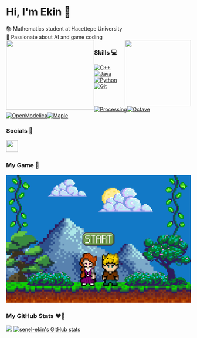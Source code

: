 # Hi, I'm Ekin 🦆
📚 Mathematics student at Hacettepe University<br>
🚀 Passionate about AI and game coding<br>
<a><img align="left" width="240" height="189" src="https://media.giphy.com/media/99uFAJTaynOdsbin4E/giphy.gif"></a>
<a><img align="right" width="180" height="180" src="https://media.giphy.com/media/IG2NnjFpofCZRtrvHU/giphy.gif"></a>

### Skills 💻
<p align="left">
<a href="https://docs.microsoft.com/en-us/cpp/?view=msvc-170" target="_blank" rel="noreferrer"><img src="https://raw.githubusercontent.com/danielcranney/readme-generator/main/public/icons/skills/cplusplus-colored.svg" width="36" height="36" alt="C++" /></a><a href="https://www.oracle.com/java/" target="_blank" rel="noreferrer"><img src="https://raw.githubusercontent.com/danielcranney/readme-generator/main/public/icons/skills/java-colored.svg" width="36" height="36" alt="Java" /></a><a href="https://www.python.org/" target="_blank" rel="noreferrer"><img src="https://raw.githubusercontent.com/danielcranney/readme-generator/main/public/icons/skills/python-colored.svg" width="36" height="36" alt="Python" /></a><a href="https://git-scm.com/" target="_blank" rel="noreferrer"><img src="https://raw.githubusercontent.com/danielcranney/readme-generator/main/public/icons/skills/git-colored.svg" width="36" height="36" alt="Git" /></a>
<a href="https://processing.org/" target="_blank" rel="noreferrer"><img src="https://upload.wikimedia.org/wikipedia/commons/c/cb/Processing_2021_logo.svg" width="36" height="36" alt="Processing" /></a><a href="https://octave.org/" target="_blank" rel="noreferrer"><img src="https://octave.org/img/octave-logo.svg" width="36" height="36" alt="Octave" /></a><a href="https://openmodelica.org/" target="_blank" rel="noreferrer"><img src="https://openmodelica.org/images/logo-glow.svg" width="144" height="36" alt="OpenModelica" /></a><a href="https://www.maplesoft.com/" target="_blank" rel="noreferrer"><img src="https://www.maplesoft.com/images2018/NavIcons/Maple.png" width="36" height="36" alt="Maple" /></a>
</p>

### Socials 🐥
<p align="left">
<a href="https://www.linkedin.com/in/%C5%9Fenel-ekin-%C3%B6zekin-265730234/" target="_blank" rel="noreferrer">
<picture>
<source media="(prefers-color-scheme: dark)" srcset="undefined" />
<source media="(prefers-color-scheme: light)" srcset="https://raw.githubusercontent.com/danielcranney/readme-generator/main/public/icons/socials/linkedin.svg" />
<img src="https://raw.githubusercontent.com/danielcranney/readme-generator/main/public/icons/socials/linkedin.svg" width="32" height="32" />
</picture>
</a></p>

### My Game 🩷
<a><img src="https://raw.githubusercontent.com/senel-ekin/MyFirstGame/master/data/Baslangic.png"></a>

### My GitHub Stats ❤️‍🔥
<a href="http://www.github.com/senel-ekin"><img src="https://github-readme-streak-stats.herokuapp.com/?user=senel-ekin&stroke=000000&background=ffffff&ring=ef4444&fire=ef4444&currStreakNum=000000&currStreakLabel=ef4444&sideNums=000000&sideLabels=000000&dates=000000&hide_border=true"></a>
<a href="http://www.github.com/senel-ekin"><img src="https://github-readme-stats.vercel.app/api?username=senel-ekin&show_icons=true&hide=&count_private=true&title_color=ef4444&text_color=ffffff&icon_color=ef4444&bg_color=171717&hide_border=true&show_icons=true" alt="senel-ekin's GitHub stats"></a>
